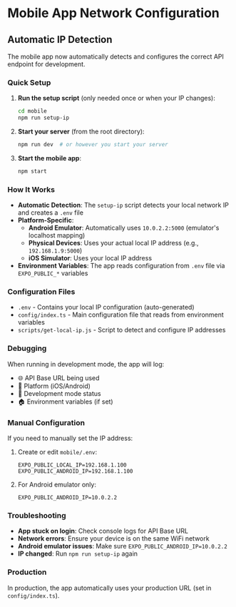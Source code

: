# Mobile App Network Configuration

## Automatic IP Detection

The mobile app now automatically detects and configures the correct API endpoint for development.

### Quick Setup

1. **Run the setup script** (only needed once or when your IP changes):
   ```bash
   cd mobile
   npm run setup-ip
   ```

2. **Start your server** (from the root directory):
   ```bash
   npm run dev  # or however you start your server
   ```

3. **Start the mobile app**:
   ```bash
   npm start
   ```

### How It Works

- **Automatic Detection**: The `setup-ip` script detects your local network IP and creates a `.env` file
- **Platform-Specific**: 
  - **Android Emulator**: Automatically uses `10.0.2.2:5000` (emulator's localhost mapping)
  - **Physical Devices**: Uses your actual local IP address (e.g., `192.168.1.9:5000`)
  - **iOS Simulator**: Uses your local IP address
- **Environment Variables**: The app reads configuration from `.env` file via `EXPO_PUBLIC_*` variables

### Configuration Files

- `.env` - Contains your local IP configuration (auto-generated)
- `config/index.ts` - Main configuration file that reads from environment variables
- `scripts/get-local-ip.js` - Script to detect and configure IP addresses

### Debugging

When running in development mode, the app will log:
- 🌐 API Base URL being used
- 📱 Platform (iOS/Android)
- 🔧 Development mode status
- 🏠 Environment variables (if set)

### Manual Configuration

If you need to manually set the IP address:

1. Create or edit `mobile/.env`:
   ```properties
   EXPO_PUBLIC_LOCAL_IP=192.168.1.100
   EXPO_PUBLIC_ANDROID_IP=192.168.1.100
   ```

2. For Android emulator only:
   ```properties
   EXPO_PUBLIC_ANDROID_IP=10.0.2.2
   ```

### Troubleshooting

- **App stuck on login**: Check console logs for API Base URL
- **Network errors**: Ensure your device is on the same WiFi network
- **Android emulator issues**: Make sure `EXPO_PUBLIC_ANDROID_IP=10.0.2.2`
- **IP changed**: Run `npm run setup-ip` again

### Production

In production, the app automatically uses your production URL (set in `config/index.ts`).
